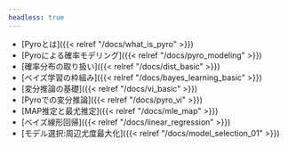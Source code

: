 ```yaml
---
headless: true
---
```


- [Pyroとは]({{< relref "/docs/what_is_pyro" >}})
- [Pyroによる確率モデリング]({{< relref "/docs/pyro_modeling" >}})
- [確率分布の取り扱い]({{< relref "/docs/dist_basic" >}})
- [ベイズ学習の枠組み]({{< relref "/docs/bayes_learning_basic" >}})
- [変分推論の基礎]({{< relref "/docs/vi_basic" >}})
- [Pyroでの変分推論]({{< relref "/docs/pyro_vi" >}})
- [MAP推定と最尤推定]({{< relref "/docs/mle_map" >}})
- [ベイズ線形回帰]({{< relref "/docs/linear_regression" >}})
- [モデル選択:周辺尤度最大化]({{< relref "/docs/model_selection_01" >}})
<br/>
<br/>

